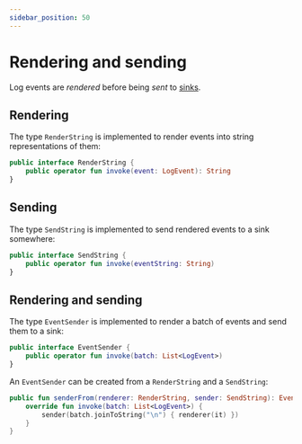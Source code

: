 ```yaml
---
sidebar_position: 50
---
```


# Rendering and sending

Log events are _rendered_ before being _sent_ to [sinks](sinks).

## Rendering

The type `RenderString` is implemented to render events into string
representations of them:

```kotlin
public interface RenderString {
    public operator fun invoke(event: LogEvent): String
}
```

## Sending

The type `SendString` is implemented to send rendered events to a sink somewhere:

```kotlin
public interface SendString {
    public operator fun invoke(eventString: String)
}
```

## Rendering and sending

The type `EventSender` is implemented to render a batch of events and send them to a sink:

```kotlin
public interface EventSender {
    public operator fun invoke(batch: List<LogEvent>)
}
```

An `EventSender` can be created from a `RenderString` and a `SendString`:

```kotlin
public fun senderFrom(renderer: RenderString, sender: SendString): EventSender = object : EventSender {
    override fun invoke(batch: List<LogEvent>) {
        sender(batch.joinToString("\n") { renderer(it) })
    }
}
```
